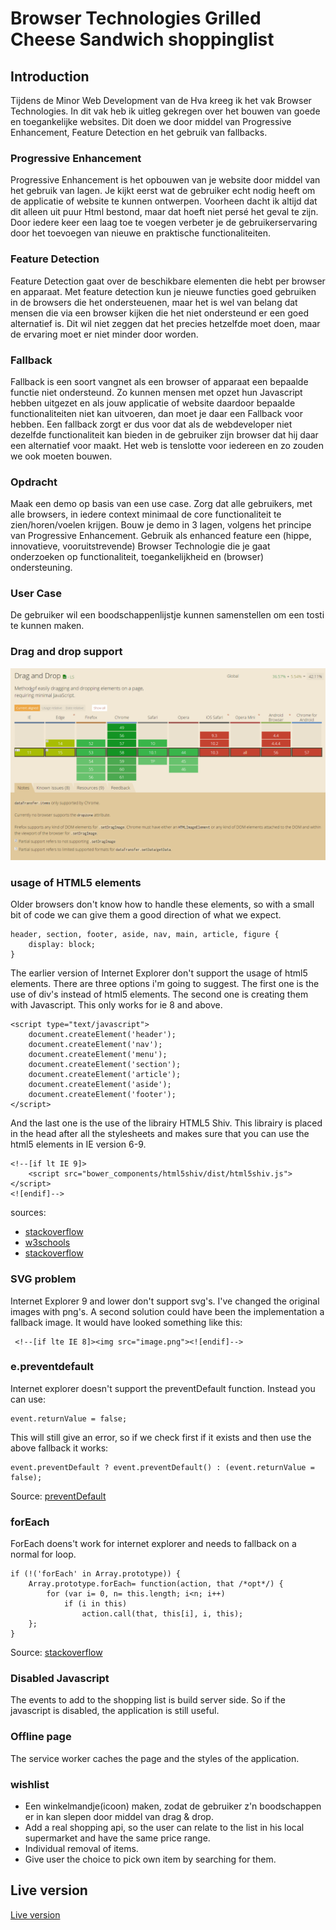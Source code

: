 # Browser Technologies Grilled Cheese Sandwich shoppinglist

## Introduction

Tijdens de Minor Web Development van de Hva kreeg ik het vak Browser Technologies. In dit vak heb ik uitleg gekregen over het bouwen van goede en toegankelijke websites. Dit doen we door middel van Progressive Enhancement, Feature Detection en het gebruik van fallbacks.

### Progressive Enhancement
Progressive Enhancement is het opbouwen van je website door middel van het gebruik van lagen. Je kijkt eerst wat de gebruiker echt nodig heeft om de applicatie of website te kunnen ontwerpen. Voorheen dacht ik altijd dat dit alleen uit puur Html bestond, maar dat hoeft niet persé het geval te zijn. Door iedere keer een laag toe te voegen verbeter je de gebruikerservaring door het toevoegen van nieuwe en praktische functionaliteiten. 

### Feature Detection
Feature Detection gaat over de beschikbare elementen die hebt per browser en apparaat. Met feature detection kun je nieuwe functies goed gebruiken in de browsers die het ondersteuenen, maar het is wel van belang dat mensen die via een browser kijken die het niet ondersteund er een goed alternatief is. Dit wil niet zeggen dat het precies hetzelfde moet doen, maar de ervaring moet er niet minder door worden.  

### Fallback
Fallback is een soort vangnet als een browser of apparaat een bepaalde functie niet ondersteund. Zo kunnen mensen met opzet hun Javascript hebben uitgezet en als jouw applicatie of website daardoor bepaalde functionaliteiten niet kan uitvoeren, dan moet je daar een Fallback voor hebben. Een fallback zorgt er dus voor dat als de webdeveloper niet dezelfde functionaliteit kan bieden in de gebruiker zijn browser dat hij daar een alternatief voor maakt. Het web is tenslotte voor iedereen en zo zouden we ook moeten bouwen.

### Opdracht
Maak een demo op basis van een use case. Zorg dat alle gebruikers, met alle browsers, in iedere context minimaal de core functionaliteit te zien/horen/voelen krijgen. Bouw je demo in 3 lagen, volgens het principe van Progressive Enhancement. Gebruik als enhanced feature een (hippe, innovatieve, vooruitstrevende) Browser Technologie die je gaat onderzoeken op functionaliteit, toegankelijkheid en (browser) ondersteuning.

### User Case
De gebruiker wil een boodschappenlijstje kunnen samenstellen om een tosti te kunnen maken.

### Drag and drop support
![drag and drop](https://github.com/rvdpas/browser-technologies/blob/master/final/public/images/drag-and-drop-support.png)

### usage of HTML5 elements
Older browsers don't know how to handle these elements, so with a small bit of code we can give them a good direction of what we expect.
```
header, section, footer, aside, nav, main, article, figure {
    display: block; 
}
```

The earlier version of Internet Explorer don't support the usage of html5 elements. There are three options i'm going to suggest. The first one is the use of div's instead of html5 elements. The second one is creating them with Javascript. This only works for ie 8 and above.
```
<script type="text/javascript">
    document.createElement('header');
    document.createElement('nav');
    document.createElement('menu');
    document.createElement('section');
    document.createElement('article');
    document.createElement('aside');
    document.createElement('footer');
</script>
```

And the last one is the use of the librairy HTML5 Shiv. This librairy is placed in the head after all the stylesheets and makes sure that you can use the html5 elements in IE version 6-9.

```
<!--[if lt IE 9]>
    <script src="bower_components/html5shiv/dist/html5shiv.js"></script>
<![endif]-->
```

sources: 
* [stackoverflow](https://stackoverflow.com/questions/289225/does-internet-explorer-8-support-html-5)
* [w3schools](https://www.w3schools.com/html/html5_browsers.asp)
* [stackoverflow](https://stackoverflow.com/questions/2790001/fixing-javascript-array-functions-in-internet-explorer-indexof-foreach-etc)


### SVG problem
Internet Explorer 9 and lower don't support svg's. I've changed the original images with png's. A second solution could have been the implementation a fallback image. It would have looked something like this:
```
 <!--[if lte IE 8]><img src="image.png"><![endif]-->
 ```

### e.preventdefault
Internet explorer doesn't support the preventDefault function. Instead you can use:
```
event.returnValue = false;
```
This will still give an error, so if we check first if it exists and then use the above fallback it works:

```
event.preventDefault ? event.preventDefault() : (event.returnValue = false);
```

Source: [preventDefault](https://stackoverflow.com/questions/1000597/event-preventdefault-function-not-working-in-ie)

### forEach
ForEach doens't work for internet explorer and needs to fallback on a normal for loop.

```
if (!('forEach' in Array.prototype)) {
    Array.prototype.forEach= function(action, that /*opt*/) {
        for (var i= 0, n= this.length; i<n; i++)
            if (i in this)
                action.call(that, this[i], i, this);
    };
}
```

Source: [stackoverflow](https://stackoverflow.com/questions/2790001/fixing-javascript-array-functions-in-internet-explorer-indexof-foreach-etc)


### Disabled Javascript
The events to add to the shopping list is build server side. So if the javascript is disabled, the application is still useful.

### Offline page
The service worker caches the page and the styles of the application. 

### wishlist
* Een winkelmandje(icoon) maken, zodat de gebruiker z'n boodschappen er in kan slepen door middel van drag & drop.
* Add a real shopping api, so the user can relate to the list in his local supermarket and have the same price range. 
* Individual removal of items.
* Give user the choice to pick own item by searching for them.

## Live version
[Live version](https://rvdpas.github.io/minor/browser-technologies/final/index.html)
